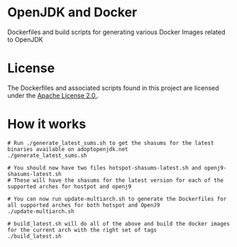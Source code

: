# OpenJDK and Docker
Dockerfiles and build scripts for generating various Docker Images related to OpenJDK

# License
The Dockerfiles and associated scripts found in this project are licensed under the [Apache License 2.0.](http://www.apache.org/licenses/LICENSE-2.0.html).

# How it works

```
# Run ./generate_latest_sums.sh to get the shasums for the latest binaries available on adoptopenjdk.net
./generate_latest_sums.sh

# You should now have two files hotspot-shasums-latest.sh and openj9-shasums-latest.sh
# These will have the shasums for the latest version for each of the supported arches for hostpot and openj9

# You can now run update-multiarch.sh to generate the Dockerfiles for all supported arches for both hotspot and OpenJ9
./update-multiarch.sh

# build_latest.sh will do all of the above and build the docker images for the current arch with the right set of tags
./build_latest.sh
